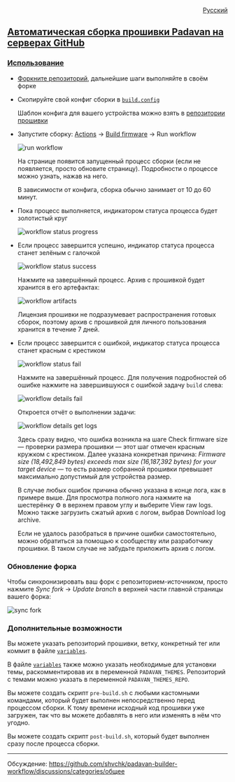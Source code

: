 <p align="right"><a href="README.md">Русский</p>

## Автоматическая сборка прошивки Padavan на серверах GitHub

### Использование

- [Форкните репозиторий](https://github.com/shvchk/padavan-builder-workflow/fork), дальнейшие шаги выполняйте в своём форке

- Скопируйте свой конфиг сборки в [`build.config`](build.config)

  Шаблон конфига для вашего устройства можно взять в [репозитории прошивки](https://gitlab.com/hadzhioglu/padavan-ng/-/tree/master/trunk/configs/templates)

- Запустите сборку: [Actions](../../actions) → [Build firmware](../../actions/workflows/build.yml) → Run workflow

  ![run workflow](misc/run-workflow.webp)

  На странице появится запущенный процесс сборки (если не появляется, просто обновите страницу). Подробности о процессе можно узнать, нажав на него.

  В зависимости от конфига, сборка обычно занимает от 10 до 60 минут.

- Пока процесс выполняется, индикатором статуса процесса будет золотистый круг

  ![workflow status progress](misc/workflow-status-in-progress.webp)

- Если процесс завершится успешно, индикатор статуса процесса станет зелёным с галочкой

  ![workflow status success](misc/workflow-status-success.webp)

  Нажмите на завершённый процесс. Архив с прошивкой будет хранится в его артефактах:

  ![workflow artifacts](misc/workflow-artifacts.webp)

  Лицензия прошивки не подразумевает распространения готовых сборок, поэтому архив с прошивкой для личного пользования хранится в течение 7 дней.

- Если процесс завершится с ошибкой, индикатор статуса процесса станет красным с крестиком

  ![workflow status fail](misc/workflow-status-fail.webp)

  Нажмите на завершённый процесс. Для получения подробностей об ошибке нажмите на завершившуюся с ошибкой задачу `build` слева:

  ![workflow details fail](misc/workflow-details-fail.webp)

  Откроется отчёт о выполнении задачи:

  ![workflow details get logs](misc/workflow-details-get-logs.webp)

  Здесь сразу видно, что ошибка возникла на шаге Check firmware size — проверки размера прошивки — этот шаг отмечен красным кружком с крестиком. Далее указана конкретная причина: *Firmware size (18,492,849 bytes) exceeds max size (16,187,392 bytes) for your target device* — то есть размер собранной прошивки превышает максимально допустимый для устройства размер.

  В случае любых ошибок причина обычно указана в конце лога, как в примере выше. Для просмотра полного лога нажмите на шестерёнку ⚙️ в верхнем правом углу и выберите View raw logs. Можно также загрузить сжатый архив с логом, выбрав Download log archive.

  Если не удалось разобраться в причине ошибки самостоятельно, можно обратиться за помощью к сообществу или разработчику прошивки. В таком случае не забудьте приложить архив с логом.


### Обновление форка

Чтобы синхронизировать ваш форк с репозиторием-источником, просто нажмите *Sync fork* → *Update branch* в верхней части главной страницы вашего форка:

![sync fork](misc/sync-fork.webp)


### Дополнительные возможности

Вы можете указать репозиторий прошивки, ветку, конкретный тег или коммит в файле [`variables`](variables).

В файле [`variables`](variables) также можно указать необходимые для установки темы, раскомментировав их в переменной `PADAVAN_THEMES`. Репозиторий с темами можно указать в переменной `PADAVAN_THEMES_REPO`.

Вы можете создать скрипт `pre-build.sh` с любыми кастомными командами, который будет выполнен непосредственно перед процессом сборки. К тому времени исходный код прошивки уже загружен, так что вы можете добавлять в него или изменять в нём что угодно.

Вы можете создать скрипт `post-build.sh`, который будет выполнен сразу после процесса сборки.


---

Обсуждение: https://github.com/shvchk/padavan-builder-workflow/discussions/categories/общее
